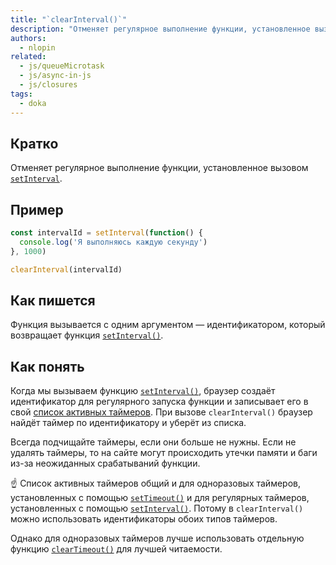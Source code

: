 ```yaml
---
title: "`clearInterval()`"
description: "Отменяет регулярное выполнение функции, установленное вызовом `setInterval()`."
authors:
  - nlopin
related:
  - js/queueMicrotask
  - js/async-in-js
  - js/closures
tags:
  - doka
---
```


## Кратко

Отменяет регулярное выполнение функции, установленное вызовом [`setInterval`](/js/setinterval/).

## Пример

```js
const intervalId = setInterval(function() {
  console.log('Я выполняюсь каждую секунду')
}, 1000)

clearInterval(intervalId)
```

## Как пишется

Функция вызывается с одним аргументом — идентификатором, который возвращает функция [`setInterval()`](/js/setinterval/).

## Как понять

Когда мы вызываем функцию [`setInterval()`](/js/setinterval/), браузер создаёт идентификатор для регулярного запуска функции и записывает его в свой [список активных таймеров](https://html.spec.whatwg.org/multipage/timers-and-user-prompts.html#list-of-active-timers). При вызове `clearInterval()` браузер найдёт таймер по идентификатору и уберёт из списка.

Всегда подчищайте таймеры, если они больше не нужны. Если не удалять таймеры, то на сайте могут происходить утечки памяти и баги из-за неожиданных срабатываний функции.

<aside>

☝️ Список активных таймеров общий и для одноразовых таймеров, установленных с помощью [`setTimeout()`](/js/settimeout/) и для регулярных таймеров, установленных с помощью [`setInterval()`](/js/setinterval/). Потому в `clearInterval()` можно использовать идентификаторы обоих типов таймеров.

Однако для одноразовых таймеров лучше использовать отдельную функцию [`clearTimeout()`](/js/clearinterval/) для лучшей читаемости.

</aside>
